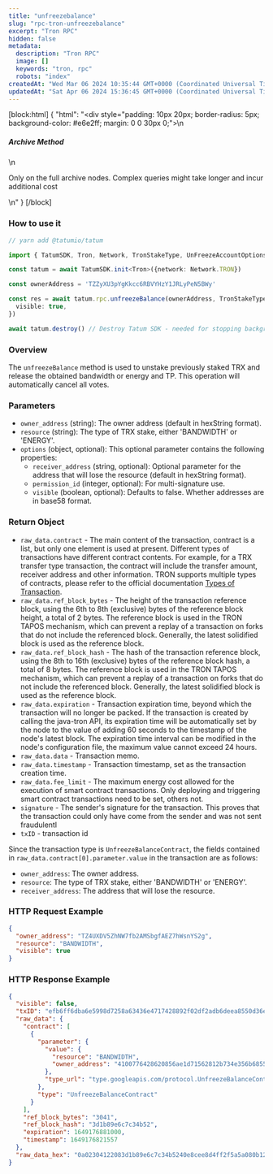 ```yaml
---
title: "unfreezebalance"
slug: "rpc-tron-unfreezebalance"
excerpt: "Tron RPC"
hidden: false
metadata: 
  description: "Tron RPC"
  image: []
  keywords: "tron, rpc"
  robots: "index"
createdAt: "Wed Mar 06 2024 10:35:44 GMT+0000 (Coordinated Universal Time)"
updatedAt: "Sat Apr 06 2024 15:36:45 GMT+0000 (Coordinated Universal Time)"
---
```

[block:html]
{
  "html": "<div style=\"padding: 10px 20px; border-radius: 5px; background-color: #e6e2ff; margin: 0 0 30px 0;\">\n  <h5>Archive Method</h5>\n  <p>Only on the full archive nodes. Complex queries might take longer and incur additional cost</p>\n</div>"
}
[/block]


### How to use it



```typescript
// yarn add @tatumio/tatum

import { TatumSDK, Tron, Network, TronStakeType, UnFreezeAccountOptions } from '@tatumio/tatum'

const tatum = await TatumSDK.init<Tron>({network: Network.TRON})

const ownerAddress = 'TZZyXU3pYgKkcc6RBVYHzY1JRLyPeN5BWy'

const res = await tatum.rpc.unfreezeBalance(ownerAddress, TronStakeType.ENERGY, {
  visible: true,
})

await tatum.destroy() // Destroy Tatum SDK - needed for stopping background jobs
```



### Overview

The `unfreezeBalance` method is used to unstake previously staked TRX and release the obtained bandwidth or energy and TP. This operation will automatically cancel all votes.

### Parameters

- `owner_address` (string): The owner address (default in hexString format).
- `resource` (string): The type of TRX stake, either 'BANDWIDTH' or 'ENERGY'.
- `options` (object, optional): This optional parameter contains the following properties:
  - `receiver_address` (string, optional): Optional parameter for the address that will lose the resource (default in hexString format).
  - `permission_id` (integer, optional): For multi-signature use.
  - `visible` (boolean, optional): Defaults to false. Whether addresses are in base58 format.

### Return Object

- `raw_data.contract` - The main content of the transaction, contract is a list, but only one element is used at present. Different types of transactions have different contract contents. For example, for a TRX transfer type transaction, the contract will include the transfer amount, receiver address and other information. TRON supports multiple types of contracts, please refer to the official documentation [Types of Transaction](https://developers.tron.network/docs/tron-protocol-transaction#types-of-transaction).
- `raw_data.ref_block_bytes` - The height of the transaction reference block, using the 6th to 8th (exclusive) bytes of the reference block height, a total of 2 bytes. The reference block is used in the TRON TAPOS mechanism, which can prevent a replay of a transaction on forks that do not include the referenced block. Generally, the latest solidified block is used as the reference block.
- `raw_data.ref_block_hash` - The hash of the transaction reference block, using the 8th to 16th (exclusive) bytes of the reference block hash, a total of 8 bytes. The reference block is used in the TRON TAPOS mechanism, which can prevent a replay of a transaction on forks that do not include the referenced block. Generally, the latest solidified block is used as the reference block.
- `raw_data.expiration` - Transaction expiration time, beyond which the transaction will no longer be packed. If the transaction is created by calling the java-tron API, its expiration time will be automatically set by the node to the value of adding 60 seconds to the timestamp of the node's latest block. The expiration time interval can be modified in the node's configuration file, the maximum value cannot exceed 24 hours.
- `raw_data.data` - Transaction memo.
- `raw_data.timestamp` - Transaction timestamp, set as the transaction creation time.
- `raw_data.fee_limit` - The maximum energy cost allowed for the execution of smart contract transactions. Only deploying and triggering smart contract transactions need to be set, others not.
- `signature` - The sender's signature for the transaction. This proves that the transaction could only have come from the sender and was not sent fraudulentl
- `txID` - transaction id

Since the transaction type is `UnfreezeBalanceContract`, the fields contained in `raw_data.contract[0].parameter.value` in the transaction are as follows:

- `owner_address`: The owner address.
- `resource`: The type of TRX stake, either 'BANDWIDTH' or 'ENERGY'.
- `receiver_address`: The address that will lose the resource.

### HTTP Request Example

```json
{
  "owner_address": "TZ4UXDV5ZhNW7fb2AMSbgfAEZ7hWsnYS2g",
  "resource": "BANDWIDTH",
  "visible": true
}
```

### HTTP Response Example

```json
{
  "visible": false,
  "txID": "efb6ff6dba6e5998d7258a63436e4717428892f02df2adb6deea8550d36e5e34",
  "raw_data": {
    "contract": [
      {
        "parameter": {
          "value": {
            "resource": "BANDWIDTH",
            "owner_address": "4100776428620856ae1d71562812b734e356b68551"
          },
          "type_url": "type.googleapis.com/protocol.UnfreezeBalanceContract"
        },
        "type": "UnfreezeBalanceContract"
      }
    ],
    "ref_block_bytes": "3041",
    "ref_block_hash": "3d1b89e6c7c34b52",
    "expiration": 1649176881000,
    "timestamp": 1649176821557
  },
  "raw_data_hex": "0a02304122083d1b89e6c7c34b5240e8cee8d4ff2f5a5a080b12560a32747970652e676f6f676c65617069732e636f6d2f70726f746f636f6c2e467265657a6542616c616e6365436f6e747"
}
```
